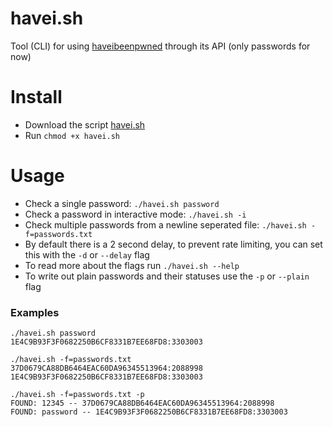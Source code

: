 # havei.sh
Tool (CLI) for using [haveibeenpwned](https://haveibeenpwned.com/Passwords) through its API (only passwords for now)


# Install

- Download the script [havei.sh](https://raw.githubusercontent.com/MrBlaise/haveibeenpwned/master/havei.sh) 
- Run `chmod +x havei.sh`

# Usage

- Check a single password: `./havei.sh password`
- Check a password in interactive mode: `./havei.sh -i`
- Check multiple passwords from a newline seperated file: `./havei.sh -f=passwords.txt`
- By default there is a 2 second delay, to prevent rate limiting, you can set this with the `-d` or `--delay` flag
- To read more about the flags run `./havei.sh --help`
- To write out plain passwords and their statuses use the `-p` or `--plain` flag

### Examples
```
./havei.sh password
1E4C9B93F3F0682250B6CF8331B7EE68FD8:3303003

./havei.sh -f=passwords.txt
37D0679CA88DB6464EAC60DA96345513964:2088998
1E4C9B93F3F0682250B6CF8331B7EE68FD8:3303003

./havei.sh -f=passwords.txt -p
FOUND: 12345 -- 37D0679CA88DB6464EAC60DA96345513964:2088998 
FOUND: password -- 1E4C9B93F3F0682250B6CF8331B7EE68FD8:3303003
```
